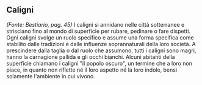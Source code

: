 ## **Caligni**

*(Fonte: Bestiario, pag. 45)* I caligni si annidano nelle città sotterranee e strisciano fino al mondo di superficie per rubare, pedinare o fare dispetti. Ogni caligni svolge un ruolo specifico e assume una forma specifica come stabilito dalle tradizioni e dalle influenze soprannaturali della loro società. A prescindere dalla taglia o dal ruolo che assumono, tutti i caligni sono magri, hanno la carnagione pallida e gli occhi bianchi. Alcuni abitanti della superficie chiamano i caligni "il popolo oscuro", un termine che a loro non piace, in quanto non riflette né il loro aspetto né la loro indole, bensì solamente l'ambiente in cui vivono.
